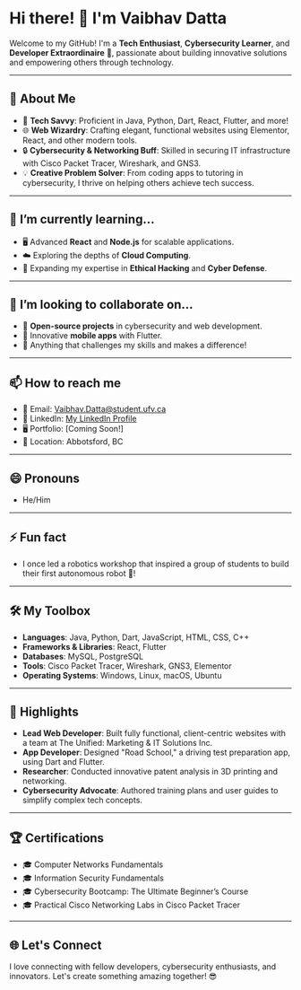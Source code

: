 # Hi there! 👋 I'm Vaibhav Datta 

Welcome to my GitHub! I'm a **Tech Enthusiast**, **Cybersecurity Learner**, and **Developer Extraordinaire** 🚀, passionate about building innovative solutions and empowering others through technology.

---

## 👀 About Me

- 🔧 **Tech Savvy**: Proficient in Java, Python, Dart, React, Flutter, and more!
- 🌐 **Web Wizardry**: Crafting elegant, functional websites using Elementor, React, and other modern tools.
- 🔒 **Cybersecurity & Networking Buff**: Skilled in securing IT infrastructure with Cisco Packet Tracer, Wireshark, and GNS3.
- 💡 **Creative Problem Solver**: From coding apps to tutoring in cybersecurity, I thrive on helping others achieve tech success.

---

## 🌱 I’m currently learning...

- 🖥️ Advanced **React** and **Node.js** for scalable applications.
- ☁️ Exploring the depths of **Cloud Computing**.
- 🔐 Expanding my expertise in **Ethical Hacking** and **Cyber Defense**.

---

## 💞️ I’m looking to collaborate on...

- 🤝 **Open-source projects** in cybersecurity and web development.
- 📱 Innovative **mobile apps** with Flutter.
- 🌟 Anything that challenges my skills and makes a difference!

---

## 📫 How to reach me

- 📧 Email: [Vaibhav.Datta@student.ufv.ca](mailto:Vaibhav.Datta@student.ufv.ca)
- 💼 LinkedIn: [My LinkedIn Profile](#)
- 🖥️ Portfolio: [Coming Soon!]
- 📍 Location: Abbotsford, BC

---

## 😄 Pronouns

- He/Him

---

## ⚡ Fun fact

- I once led a robotics workshop that inspired a group of students to build their first autonomous robot 🤖!

---

## 🛠️ My Toolbox

- **Languages**: Java, Python, Dart, JavaScript, HTML, CSS, C++
- **Frameworks & Libraries**: React, Flutter
- **Databases**: MySQL, PostgreSQL
- **Tools**: Cisco Packet Tracer, Wireshark, GNS3, Elementor
- **Operating Systems**: Windows, Linux, macOS, Ubuntu

---

## 🌟 Highlights

- **Lead Web Developer**: Built fully functional, client-centric websites with a team at The Unified: Marketing & IT Solutions Inc.
- **App Developer**: Designed "Road School," a driving test preparation app, using Dart and Flutter.
- **Researcher**: Conducted innovative patent analysis in 3D printing and networking.
- **Cybersecurity Advocate**: Authored training plans and user guides to simplify complex tech concepts.

---

## 🏆 Certifications

- 🎓 Computer Networks Fundamentals
- 🎓 Information Security Fundamentals
- 🎓 Cybersecurity Bootcamp: The Ultimate Beginner’s Course
- 🎓 Practical Cisco Networking Labs in Cisco Packet Tracer

---

## 🌐 Let's Connect

I love connecting with fellow developers, cybersecurity enthusiasts, and innovators. Let's create something amazing together! 😎

<!---
Vaibhav003-beep/Vaibhav003-beep is a ✨ special ✨ repository because its `README.md` (this file) appears on your GitHub profile.
You can click the Preview link to take a look at your changes.
--->
